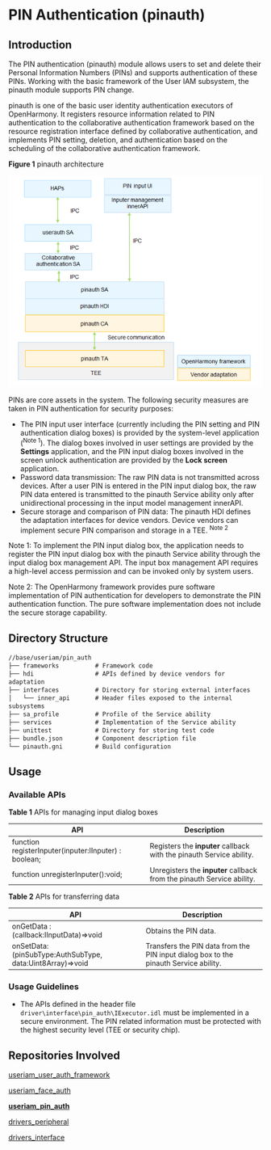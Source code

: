 # PIN Authentication (pinauth)



## Introduction

The PIN authentication (pinauth) module allows users to set and delete their Personal Information Numbers (PINs) and supports authentication of these PINs. Working with the basic framework of the User IAM subsystem, the pinauth module supports PIN change.

pinauth is one of the basic user identity authentication executors of OpenHarmony. It registers resource information related to PIN authentication to the collaborative authentication framework based on the resource registration interface defined by collaborative authentication, and implements PIN setting, deletion, and authentication based on the scheduling of the collaborative authentication framework.

**Figure 1** pinauth architecture

<img src="figures/pinauth_architecture.png" alt="pinauth_architecture" style="zoom:80%;" />



PINs are core assets in the system. The following security measures are taken in PIN authentication for security purposes:

- The PIN input user interface (currently including the PIN setting and PIN authentication dialog boxes) is provided by the system-level application (<sup>Note 1</sup>). The dialog boxes involved in user settings are provided by the **Settings** application, and the PIN input dialog boxes involved in the screen unlock authentication are provided by the **Lock screen** application.
- Password data transmission: The raw PIN data is not transmitted across devices. After a user PIN is entered in the PIN input dialog box, the raw PIN data entered is transmitted to the pinauth Service ability only after unidirectional processing in the input model management innerAPI.
- Secure storage and comparison of PIN data: The pinauth HDI defines the adaptation interfaces for device vendors. Device vendors can implement secure PIN comparison and storage in a TEE. <sup>Note 2</sup>

Note 1: To implement the PIN input dialog box, the application needs to register the PIN input dialog box with the pinauth Service ability through the input dialog box management API. The input box management API requires a high-level access permission and can be invoked only by system users.

Note 2: The OpenHarmony framework provides pure software implementation of PIN authentication for developers to demonstrate the PIN authentication function. The pure software implementation does not include the secure storage capability.

## Directory Structure

```undefined
//base/useriam/pin_auth
├── frameworks			# Framework code
├── hdi					# APIs defined by device vendors for adaptation
├── interfaces			# Directory for storing external interfaces
│   └── inner_api		# Header files exposed to the internal subsystems
├── sa_profile			# Profile of the Service ability
├── services			# Implementation of the Service ability
├── unittest			# Directory for storing test code
├── bundle.json			# Component description file
└── pinauth.gni			# Build configuration
```


## Usage

### Available APIs

**Table 1** APIs for managing input dialog boxes

| API | Description                            |
| ------ | -------------------------------- |
| function registerInputer(inputer:IInputer) : boolean; | Registers the **inputer** callback with the pinauth Service ability.  |
| function unregisterInputer():void;                    | Unregisters the **inputer** callback from the pinauth Service ability.|

**Table 2** APIs for transferring data

| API| Description                      |
| ------ | -------------------------------- |
| onGetData : (callback:IInputData)=>void | Obtains the PIN data.|
| onSetData:(pinSubType:AuthSubType, data:Uint8Array)=>void | Transfers the PIN data from the PIN input dialog box to the pinauth Service ability.|

### Usage Guidelines

- The APIs defined in the header file ```driver\interface\pin_auth\IExecutor.idl``` must be implemented in a secure environment. The PIN related information must be protected with the highest security level (TEE or security chip).

## Repositories Involved

[useriam_user_auth_framework](https://gitee.com/openharmony/useriam_user_auth_framework)

[useriam_face_auth](https://gitee.com/openharmony/useriam_face_auth)

**[useriam_pin_auth](https://gitee.com/openharmony/useriam_pin_auth)**

[drivers_peripheral](https://gitee.com/openharmony/drivers_peripheral)

[drivers_interface](https://gitee.com/openharmony/drivers_interface)
